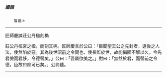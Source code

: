 

##### 國語
　　`魯語上`

* * *

匠師慶諫莊公丹楹刻桷

莊公丹桓宮之楹，而刻其桷。匠師慶言於公曰：「臣聞聖王公之先封者，遺後之人法，使無陷於惡。其為後世昭前之令聞也，使長監於世，故能攝固不解以久。今先君儉而君侈，令德替矣。」公曰：「吾屬欲美之。」對曰：「無益於君，而替前之令德，臣故曰庶可已矣。」公弗聽。

* * *

